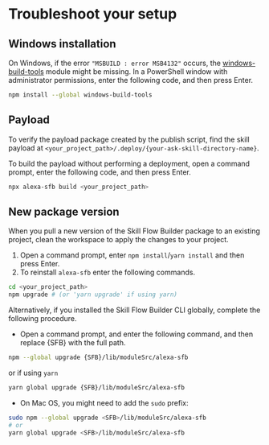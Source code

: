 # Troubleshoot your setup

## Windows installation

On Windows, if the error `"MSBUILD : error MSB4132"` occurs, the
[windows-build-tools](https://www.npmjs.com/package/windows-build-tools) module
might be missing. In a PowerShell window with administrator permissions, enter
the following code, and then press Enter.

```sh
npm install --global windows-build-tools
```

## Payload

To verify the payload package created by the publish script, find the skill
payload at `<your_project_path>/.deploy/{your-ask-skill-directory-name}`.

To build the payload without performing a deployment, open a command prompt,
enter the following code, and then press Enter.

```sh
npx alexa-sfb build <your_project_path>
```

## New package version

When you pull a new version of the Skill Flow Builder package to an existing
project, clean the workspace to apply the changes to your project.

1. Open a command prompt, enter `npm install`/`yarn install` and then press Enter.
2. To reinstall `alexa-sfb` enter the following commands.

```sh
cd <your_project_path>
npm upgrade # (or 'yarn upgrade' if using yarn)
```

Alternatively, if you installed the Skill Flow Builder CLI globally, complete
the following procedure.

- Open a command prompt, and enter the following command, and then replace {SFB}
with the full path.

```sh
npm --global upgrade {SFB}/lib/moduleSrc/alexa-sfb
```

or if using `yarn`

```sh
yarn global upgrade {SFB}/lib/moduleSrc/alexa-sfb
```

- On Mac OS, you might need to add the `sudo` prefix:

```sh
sudo npm --global upgrade <SFB>/lib/moduleSrc/alexa-sfb
# or 
yarn global upgrade <SFB>/lib/moduleSrc/alexa-sfb
```
